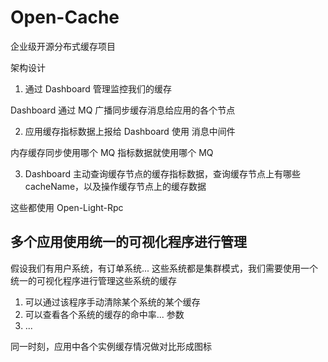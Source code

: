 # Open-Cache

企业级开源分布式缓存项目

架构设计

1. 通过 Dashboard 管理监控我们的缓存

Dashboard 通过 MQ 广播同步缓存消息给应用的各个节点

2. 应用缓存指标数据上报给 Dashboard 使用 消息中间件

内存缓存同步使用哪个 MQ 指标数据就使用哪个 MQ

3. Dashboard 主动查询缓存节点的缓存指标数据，查询缓存节点上有哪些 cacheName，以及操作缓存节点上的缓存数据

这些都使用 Open-Light-Rpc

## 多个应用使用统一的可视化程序进行管理

假设我们有用户系统，有订单系统... 这些系统都是集群模式，我们需要使用一个统一的可视化程序进行管理这些系统的缓存

1. 可以通过该程序手动清除某个系统的某个缓存
2. 可以查看各个系统的缓存的命中率... 参数
3. ...


同一时刻，应用中各个实例缓存情况做对比形成图标
